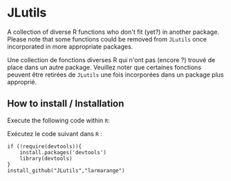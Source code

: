 JLutils
=======

A collection of diverse R functions who don't fit (yet?) in another package. Please note that some functions could be removed from `JLutils` once incorporated in more appropriate packages.

Une collection de fonctions diverses R qui n'ont pas (encore ?) trouvé de place dans un autre package. Veuillez noter que certaines fonctions peuvent être retirées de `JLutils` une fois incorporées dans un package plus approprié.

How to install / Installation 
--------------

Execute the following code within `R`:

Exécutez le code suivant dans `R` :

```
if (!require(devtools)){
	install.packages('devtools')
	library(devtools)
}
install_github("JLutils","larmarange")
```
